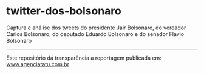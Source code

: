 # twitter-dos-bolsonaro
Captura e análise dos tweets do presidente Jair Bolsonaro, do vereador Carlos Bolsonaro, do deputado Eduardo Bolsonaro e do senador Flávio Bolsonaro

---

Este repositório dá transparência a reportagem publicada em: www.agenciatatu.com.br
